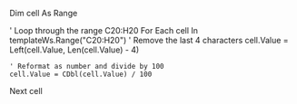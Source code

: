 Dim cell As Range

' Loop through the range C20:H20
For Each cell In templateWs.Range("C20:H20")
    ' Remove the last 4 characters
    cell.Value = Left(cell.Value, Len(cell.Value) - 4)
    
    ' Reformat as number and divide by 100
    cell.Value = CDbl(cell.Value) / 100
Next cell
